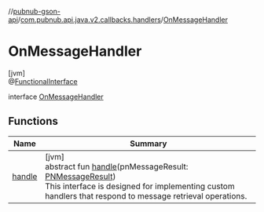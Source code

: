 //[pubnub-gson-api](../../../index.md)/[com.pubnub.api.java.v2.callbacks.handlers](../index.md)/[OnMessageHandler](index.md)

# OnMessageHandler

[jvm]\
@[FunctionalInterface](https://docs.oracle.com/javase/8/docs/api/java/lang/FunctionalInterface.html)

interface [OnMessageHandler](index.md)

## Functions

| Name | Summary |
|---|---|
| [handle](handle.md) | [jvm]<br>abstract fun [handle](handle.md)(pnMessageResult: [PNMessageResult](../../../../../pubnub-kotlin/pubnub-kotlin-core-api/pubnub-kotlin-core-api/com.pubnub.api.models.consumer.pubsub/-p-n-message-result/index.md))<br> This interface is designed for implementing custom handlers that respond to message retrieval operations. |
